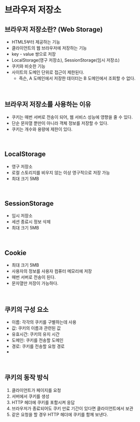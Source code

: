 # 브라우저 저장소

## 브라우저 저장소란? (Web Storage)
- HTML5부터 제공하는 기능
- 클라이언트의 웹 브라우저에 저장하는 기능
- key - value 쌍으로 저장
- LocalStorage(영구 저장소), SessionStorage(임시 저장소)
- 쿠키와 비슷한 기능
- 사이트의 도메인 단위로 접근이 제한된다.
	- 즉슨, A 도메인에서 저장한 데이터는 B 도메인에서 조회할 수 없다.

<br/>

## 브라우저 저장소를 사용하는 이유
- 쿠키는 매번 서버로 전송이 되어, 웹 서비스 성능에 영향을 줄 수 있다.
- 단순 문자열 뿐만이 아니라 객체 정보를 저장할 수 있다.
- 쿠키는 개수와 용량에 제한이 있다.

<br/>

## LocalStorage
- 영구 저장소
- 로컬 스토리지를 비우지 않는 이상 영구적으로 저장 가능
- 최대 크기 5MB

<br/>

## SessionStorage
- 임시 저장소
- 세션 종료시 정보 삭제
- 최대 크기 5MB


<br/>

## Cookie
- 최대 크기 5MB 
- 사용자의 정보를 사용자 컴퓨터 메모리에 저장
- 매번 서버로 전송이 된다.
- 문자열만 저장이 가능하다.

<br/>

## 쿠키의 구성 요소
- 이름: 각각의 쿠키를 구별하는데 사용
- 값: 쿠키의 이름과 관련된 값
- 유효시간: 쿠키의 유지 시간
- 도메인: 쿠키를 전송할 도메인
- 경로: 쿠키를 전송할 요청 경로
- 
<br/>


## 쿠키의 동작 방식
1. 클라이언트가 페이지를 요청
2. 서버에서 쿠키를 생성
3. HTTP 헤더에 쿠키를 포함시켜 응답
4. 브라우저가 종료되어도 쿠키 만료 기간이 있다면 클라이언트에서 보관
5. 같은 요청을 할 경우 HTTP 헤더에 쿠키를 함께 보낸다.
